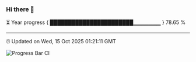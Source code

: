 ### Hi there 👋

⏳ Year progress { ███████████████████████▁▁▁▁▁▁▁ } 78.65 %

---

⏰ Updated on Wed, 15 Oct 2025 01:21:11 GMT

![Progress Bar CI](https://github.com/JuvenileQ/Progress-Bar-CI/workflows/main/badge.svg)
